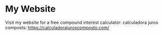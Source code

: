 # My Website

Visit my website for a free compound interest calculator:
calculadora juros composts: https://calculadorajuroscomposto.com/

